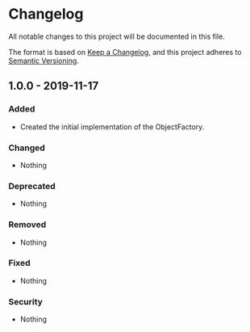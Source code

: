 # Changelog
All notable changes to this project will be documented in this file.

The format is based on [Keep a Changelog](https://keepachangelog.com/en/1.0.0/),
and this project adheres to [Semantic Versioning](https://semver.org/spec/v2.0.0.html).

## 1.0.0 - 2019-11-17
### Added
- Created the initial implementation of the ObjectFactory.

### Changed
- Nothing

### Deprecated
- Nothing

### Removed
- Nothing

### Fixed
- Nothing

### Security
- Nothing

[Unreleased]: https://github.com/ulrack/object-factory/compare/1.0.0...HEAD
